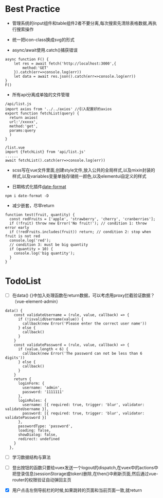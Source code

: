  # Best Practice
 
* 管理系统的input组件和table组件2者不要分离,每次搜索先清除表格数据,再执行搜索操作

* 统一把icon-class换成svg的形式

* async/await使用.catch()捕获错误

```
async function F() {
    let res = await fetch('http://localhost:3000',{
        method:'GET'
    }).catch(err=>console.log(err))
    let data = await res.json().catch(err=>console.log(err))
}
F()
```

* 所有api分离成单独的文件管理
```
/api/list.js
import axios from '../../axios' //引入配置好的axios
export function fetchList(query) {
  return axios(
  url:'/xxxxx',
  method:'get',
  params:query
  )
}

/list.vue
import {fetchList} from 'api/list.js'
......
await fetchList().catch(err=>console.log(err))

```

* scss写在vue文件里面,创建style文件,放入公共的全局样式,以及mixin封装的样式,以及variables变量单独存储统一颜色,以及elementui自定义的样式

* 日期格式化插件[date-format](https://www.npmjs.com/package/date-format)
```
npm i date-format -D
```

* 减少嵌套，尽早return
```
function test(fruit, quantity) {
  const redFruits = ['apple', 'strawberry', 'cherry', 'cranberries'];
  if (!fruit) throw new Error('No fruit!'); // condition 1: throw error early
  if (!redFruits.includes(fruit)) return; // condition 2: stop when fruit is not red
  console.log('red');
  // condition 3: must be big quantity
  if (quantity > 10) {
    console.log('big quantity');
  }
}
```

# TodoList
* [ ] 在data() {}中加入处理函数在return数据，可以考虑用proxy拦截验证数据？（vue-element-admin）
```
data() {
    const validateUsername = (rule, value, callback) => {
      if (!isvalidUsername(value)) {
        callback(new Error('Please enter the correct user name'))
      } else {
        callback()
      }
    }
    const validatePassword = (rule, value, callback) => {
      if (value.length < 6) {
        callback(new Error('The password can not be less than 6 digits'))
      } else {
        callback()
      }
    }
    return {
      loginForm: {
        username: 'admin',
        password: '1111111'
      },
      loginRules: {
        username: [{ required: true, trigger: 'blur', validator: validateUsername }],
        password: [{ required: true, trigger: 'blur', validator: validatePassword }]
      },
      passwordType: 'password',
      loading: false,
      showDialog: false,
      redirect: undefined
    }
  },
```
* [ ] 学习数据结构与算法

* [ ] 登出按钮的函数只要给vuex发送一个logout的dispatch,在vuex中的actions中把登录信息(sessionStorage或token)删除,在then()中刷新页面,然后通过vue-router的权限验证自动弹回主页

* [x] 用户点击左侧导航栏的时候,如果跳转的页面和当前页面一致,就return
